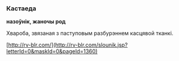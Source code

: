 ### Кастаеда
**назоўнік, жаночы род**

Хвароба, звязаная з паступовым разбурэннем касцявой тканкі.

<a rel="author">[http://rv-blr.com/](http://rv-blr.com/slounik.jsp?letterId=0&maskId=0&pageId=1360)</a>
